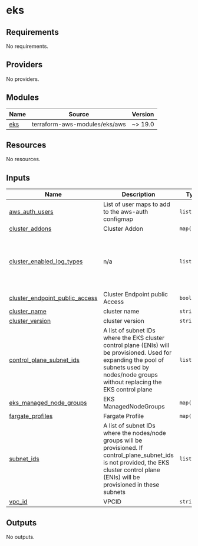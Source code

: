 # eks

<!-- BEGINNING OF PRE-COMMIT-TERRAFORM DOCS HOOK -->
## Requirements

No requirements.

## Providers

No providers.

## Modules

| Name | Source | Version |
|------|--------|---------|
| <a name="module_eks"></a> [eks](#module\_eks) | terraform-aws-modules/eks/aws | ~> 19.0 |

## Resources

No resources.

## Inputs

| Name | Description | Type | Default | Required |
|------|-------------|------|---------|:--------:|
| <a name="input_aws_auth_users"></a> [aws\_auth\_users](#input\_aws\_auth\_users) | List of user maps to add to the aws-auth configmap | `list(any)` | `[]` | no |
| <a name="input_cluster_addons"></a> [cluster\_addons](#input\_cluster\_addons) | Cluster Addon | `map(any)` | `{}` | no |
| <a name="input_cluster_enabled_log_types"></a> [cluster\_enabled\_log\_types](#input\_cluster\_enabled\_log\_types) | n/a | `list(any)` | <pre>[<br>  "audit",<br>  "api",<br>  "authenticator",<br>  "controllerManager",<br>  "scheduler"<br>]</pre> | no |
| <a name="input_cluster_endpoint_public_access"></a> [cluster\_endpoint\_public\_access](#input\_cluster\_endpoint\_public\_access) | Cluster Endpoint public Access | `bool` | `false` | no |
| <a name="input_cluster_name"></a> [cluster\_name](#input\_cluster\_name) | cluster name | `string` | `""` | no |
| <a name="input_cluster_version"></a> [cluster\_version](#input\_cluster\_version) | cluster version | `string` | `"1.23"` | no |
| <a name="input_control_plane_subnet_ids"></a> [control\_plane\_subnet\_ids](#input\_control\_plane\_subnet\_ids) | A list of subnet IDs where the EKS cluster control plane (ENIs) will be provisioned. Used for expanding the pool of subnets used by nodes/node groups without replacing the EKS control plane | `list(any)` | `[]` | no |
| <a name="input_eks_managed_node_groups"></a> [eks\_managed\_node\_groups](#input\_eks\_managed\_node\_groups) | EKS ManagedNodeGroups | `map(any)` | `{}` | no |
| <a name="input_fargate_profiles"></a> [fargate\_profiles](#input\_fargate\_profiles) | Fargate Profile | `map(any)` | `{}` | no |
| <a name="input_subnet_ids"></a> [subnet\_ids](#input\_subnet\_ids) | A list of subnet IDs where the nodes/node groups will be provisioned. If control\_plane\_subnet\_ids is not provided, the EKS cluster control plane (ENIs) will be provisioned in these subnets | `list(any)` | `[]` | no |
| <a name="input_vpc_id"></a> [vpc\_id](#input\_vpc\_id) | VPCID | `string` | `""` | no |

## Outputs

No outputs.
<!-- END OF PRE-COMMIT-TERRAFORM DOCS HOOK -->
